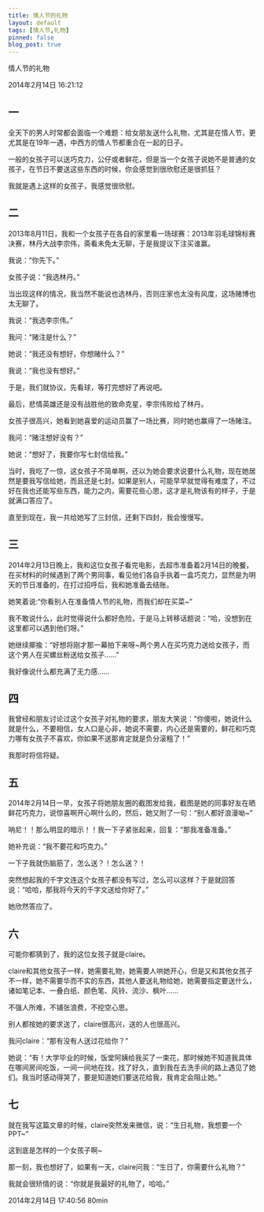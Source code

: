 ```yaml
---
title: 情人节的礼物
layout: default
tags: [情人节,礼物]
pinned: false
blog_post: true
---
```



情人节的礼物

2014年2月14日 16:21:12

## 一

全天下的男人时常都会面临一个难题：给女朋友送什么礼物，尤其是在情人节，更尤其是在19年一遇，中西方的情人节都重合在一起的日子。

一般的女孩子可以送巧克力，公仔或者鲜花，但是当一个女孩子说她不是普通的女孩子，在节日不要送这些东西的时候，你会感觉到很欣慰还是很抓狂？

我就是遇上这样的女孩子，我感觉很欣慰。

## 二
2013年8月11日，我和一个女孩子在各自的家里看一场球赛：2013年羽毛球锦标赛决赛，林丹大战李宗伟，斋看未免太无聊，于是我提议下注买谁赢。

我说：“你先下。”

女孩子说：“我选林丹。”

当出现这样的情况，我当然不能说也选林丹，否则庄家也太没有风度，这场赌博也太无聊了。

我说：“我选李宗伟。”

我问：“赌注是什么？”

她说：“我还没有想好，你想赌什么？”

我说：“我也没有想好。”

于是，我们就协议，先看球，等打完想好了再说吧。

最后，悲情英雄还是没有战胜他的致命克星，李宗伟败给了林丹。

女孩子很高兴，她看到她喜爱的运动员赢了一场比赛，同时她也赢得了一场赌注。

我问：“赌注想好没有？”

她说：“想好了，我要你写七封信给我。”

当时，我吃了一惊，这女孩子不简单啊，还以为她会要求说要什么礼物，现在她居然是要我写信给她，而且还是七封，如果是别人，可能早早就觉得有难度了，不过好在我也还能写些东西，能力之内，需要花些心思，这才是礼物该有的样子，于是就满口答应了。

直至到现在，我一共给她写了三封信，还剩下四封，我会慢慢写。

## 三
2014年2月13日晚上，我和这位女孩子看完电影，去超市准备着2月14日的晚餐，在买材料的时候遇到了两个男同事，看见他们各自手执着一盒巧克力，显然是为明天的节日准备的，在打过招呼后，我和她准备去结账。

她笑着说:“你看别人在准备情人节的礼物，而我们却在买菜~”

我不敢说什么，此时觉得说什么都好危险，于是马上转移话题说：“哈，没想到在这里都可以遇到他们呀。”

她继续揶揄：“好想将刚才那一幕拍下来呀~两个男人在买巧克力送给女孩子，而这个男人在买螺丝粉送给女孩子……”

我好像说什么都充满了无力感……

## 四
我曾经和朋友讨论过这个女孩子对礼物的要求，朋友大笑说：“你傻啦，她说什么就是什么，不要相信，女人口是心非，她说不需要，内心还是需要的，鲜花和巧克力哪有女孩子不喜欢，你如果不送那肯定就是负分滚粗了！”

我那时将信将疑。

## 五
2014年2月14日一早，女孩子将她朋友圈的截图发给我，截图是她的同事好友在晒鲜花巧克力，说惊喜啊开心啊什么的，然后，她又附了一句：“别人都好浪漫呦~”

呐尼！！那么明显的暗示！！我一下子紧张起来，回复：“那我准备准备。”

她补充说：“我不要花和巧克力。”

一下子我就伤脑筋了，怎么送？！怎么送？！

突然想起我的千字文连这个女孩子都没有写过，怎么可以这样？于是就回答说：“哈哈，那我将今天的千字文送给你好了。”

她欣然答应了。

## 六
可能你都猜到了，我的这位女孩子就是claire。

claire和其他女孩子一样，她需要礼物，她需要人哄她开心，但是又和其他女孩子不一样，她不需要华而不实的东西，其他人要送礼物给她，她需要指定要送什么，诸如笔记本、一叠白纸、颜色笔、风铃、流沙、枫叶……

不强人所难，不铺张浪费，不挖空心思。

别人都按她的要求送了，claire很高兴，送的人也很高兴。

我问claire：“那有没有人送过花给你？”

她说：“有！大学毕业的时候，饭堂阿姨给我买了一束花，那时候她不知道我具体在哪间房间吃饭，一间一间地在找，找了好久，直到我在去洗手间的路上遇见了她们。我当时感动得哭了，要是知道她们要送花给我，我肯定会阻止她。”

## 七
就在我写这篇文章的时候，claire突然发来微信，说：“生日礼物，我想要一个PPT~”

这到底是怎样的一个女孩子啊~

那一刻，我也想好了，如果有一天，claire问我：“生日了，你需要什么礼物？”

我就会很矫情的说：“你就是我最好的礼物了，哈哈。”

2014年2月14日 17:40:56 80min

